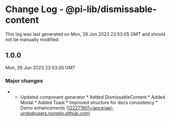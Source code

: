 # Change Log - @pi-lib/dismissable-content

This log was last generated on Mon, 26 Jun 2023 23:53:05 GMT and should not be manually modified.

<!-- Start content -->

## 1.0.0

Mon, 26 Jun 2023 23:53:05 GMT

### Major changes

- * Updated component generator * Added DismissableContent * Added Modal * Added Toast * Improved structure for docs consistency * Demo enhancements (122271901+lancerael-undo@users.noreply.github.com)

